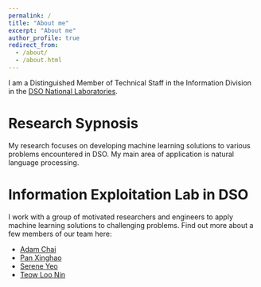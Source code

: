 ```yaml
---
permalink: /
title: "About me"
excerpt: "About me"
author_profile: true
redirect_from: 
  - /about/
  - /about.html
---
```


I am a Distinguished Member of Technical Staff in the Information Division in the [DSO National Laboratories](https://www.dso.org.sg/). 

Research Sypnosis
======
My research focuses on developing machine learning solutions to various problems encountered in DSO. My main area of application is natural language processing.  

Information Exploitation Lab in DSO
======
I work with a group of motivated researchers and engineers to apply machine learning solutions to challenging problems. Find out more about a few members of our team here:

- [Adam Chai](https://sites.google.com/site/kianmingachai/)
- [Pan Xinghao](https://scholar.google.com.sg/citations?user=Zldo9CAAAAAJ&hl=en)
- [Serene Yeo](https://yeoserene.github.io/)
- [Teow Loo Nin](https://sg.linkedin.com/in/loo-nin-teow-ba9b3a83)




